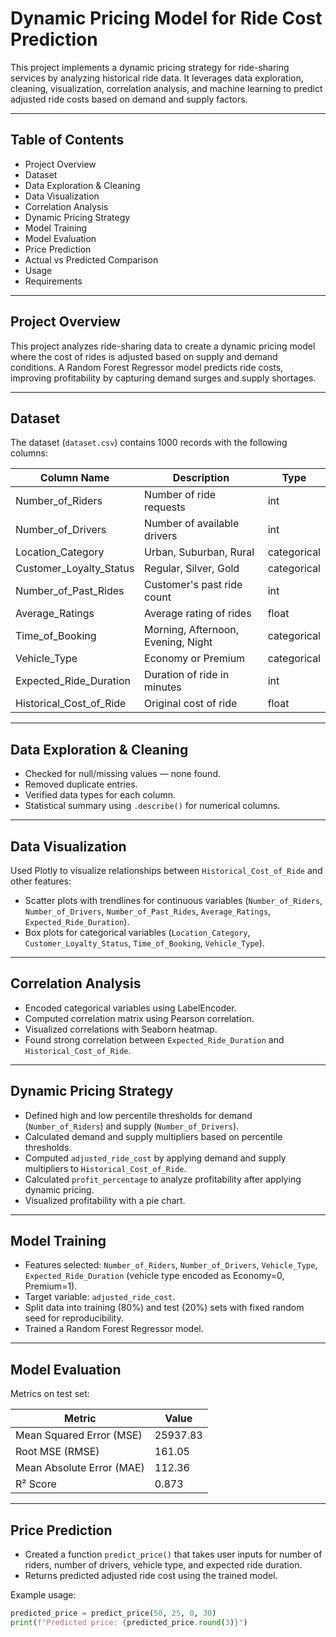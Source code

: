 # Dynamic Pricing Model for Ride Cost Prediction

This project implements a dynamic pricing strategy for ride-sharing services by analyzing historical ride data. It leverages data exploration, cleaning, visualization, correlation analysis, and machine learning to predict adjusted ride costs based on demand and supply factors.

---

## Table of Contents

- Project Overview  
- Dataset
- Data Exploration & Cleaning  
- Data Visualization 
- Correlation Analysis
- Dynamic Pricing Strategy  
- Model Training 
- Model Evaluation  
- Price Prediction
- Actual vs Predicted Comparison
- Usage
- Requirements  

---

## Project Overview

This project analyzes ride-sharing data to create a dynamic pricing model where the cost of rides is adjusted based on supply and demand conditions. A Random Forest Regressor model predicts ride costs, improving profitability by capturing demand surges and supply shortages.

---

## Dataset

The dataset (`dataset.csv`) contains 1000 records with the following columns:

| Column Name               | Description                     | Type         |
|---------------------------|--------------------------------|--------------|
| Number_of_Riders          | Number of ride requests         | int          |
| Number_of_Drivers         | Number of available drivers     | int          |
| Location_Category         | Urban, Suburban, Rural          | categorical  |
| Customer_Loyalty_Status   | Regular, Silver, Gold           | categorical  |
| Number_of_Past_Rides      | Customer's past ride count      | int          |
| Average_Ratings           | Average rating of rides         | float        |
| Time_of_Booking           | Morning, Afternoon, Evening, Night | categorical  |
| Vehicle_Type              | Economy or Premium              | categorical  |
| Expected_Ride_Duration    | Duration of ride in minutes     | int          |
| Historical_Cost_of_Ride   | Original cost of ride           | float        |

---

## Data Exploration & Cleaning

- Checked for null/missing values — none found.  
- Removed duplicate entries.  
- Verified data types for each column.  
- Statistical summary using `.describe()` for numerical columns.

---

## Data Visualization

Used Plotly to visualize relationships between `Historical_Cost_of_Ride` and other features:

- Scatter plots with trendlines for continuous variables (`Number_of_Riders`, `Number_of_Drivers`, `Number_of_Past_Rides`, `Average_Ratings`, `Expected_Ride_Duration`).  
- Box plots for categorical variables (`Location_Category`, `Customer_Loyalty_Status`, `Time_of_Booking`, `Vehicle_Type`).

---

## Correlation Analysis

- Encoded categorical variables using LabelEncoder.  
- Computed correlation matrix using Pearson correlation.  
- Visualized correlations with Seaborn heatmap.  
- Found strong correlation between `Expected_Ride_Duration` and `Historical_Cost_of_Ride`.

---

## Dynamic Pricing Strategy

- Defined high and low percentile thresholds for demand (`Number_of_Riders`) and supply (`Number_of_Drivers`).  
- Calculated demand and supply multipliers based on percentile thresholds.  
- Computed `adjusted_ride_cost` by applying demand and supply multipliers to `Historical_Cost_of_Ride`.  
- Calculated `profit_percentage` to analyze profitability after applying dynamic pricing.  
- Visualized profitability with a pie chart.

---

## Model Training

- Features selected: `Number_of_Riders`, `Number_of_Drivers`, `Vehicle_Type`, `Expected_Ride_Duration` (vehicle type encoded as Economy=0, Premium=1).  
- Target variable: `adjusted_ride_cost`.  
- Split data into training (80%) and test (20%) sets with fixed random seed for reproducibility.  
- Trained a Random Forest Regressor model.

---

## Model Evaluation

Metrics on test set:

| Metric                  | Value           |
|-------------------------|-----------------|
| Mean Squared Error (MSE)| 25937.83        |
| Root MSE (RMSE)         | 161.05          |
| Mean Absolute Error (MAE)| 112.36         |
| R² Score                | 0.873           |

---

## Price Prediction

- Created a function `predict_price()` that takes user inputs for number of riders, number of drivers, vehicle type, and expected ride duration.  
- Returns predicted adjusted ride cost using the trained model.

Example usage:

```python
predicted_price = predict_price(50, 25, 0, 30)
print(f"Predicted price: {predicted_price.round(3)}")
